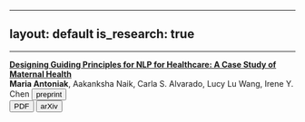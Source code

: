 
---
layout: default
is_research: true
---


---

<p><a href="https://maria-antoniak.github.io/resources/2023_arxiv_maternal_health.pdf"><strong>Designing Guiding Principles for NLP for Healthcare: A Case Study of Maternal Health</strong></a>  <br />
<strong>Maria Antoniak</strong>, Aakanksha Naik, Carla S. Alvarado, Lucy Lu Wang, Irene Y. Chen <button type="button" class="button-preprint">preprint</button>      <br />
<a href="https://maria-antoniak.github.io/resources/2023_arxiv_maternal_health.pdf"><button type="button" class="button-pdf">PDF</button></a>
<a href="https://arxiv.org/abs/2312.11803"><button type="button" class="button-pdf">arXiv</button></a></p>

